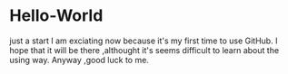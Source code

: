 # Hello-World
just a start
I am exciating now because it's my first time to use GitHub.
I hope that it will be there ,althought it's seems difficult to learn about the using way.
Anyway ,good luck to me.
